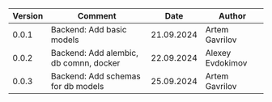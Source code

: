 | Version | Comment                                | Date       | Author           |
|---------|----------------------------------------|------------|------------------|
| 0.0.1   | Backend: Add basic models              | 21.09.2024 | Artem Gavrilov   |  
| 0.0.2   | Backend: Add alembic, db comnn, docker | 22.09.2024 | Alexey Evdokimov |
| 0.0.3   | Backend: Add schemas for db models     | 25.09.2024 | Artem Gavrilov   |

